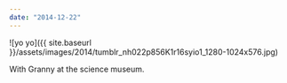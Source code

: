 ```yaml
---
date: "2014-12-22"
---
```


![yo yo]({{ site.baseurl }}/assets/images/2014/tumblr_nh022p856K1r16syio1_1280-1024x576.jpg)

With Granny at the science museum.
